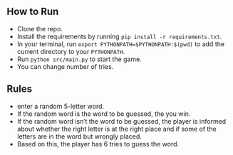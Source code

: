 ## How to Run

- Clone the repo.
- Install the requirements by running `pip install -r requirements.txt`.
- In your terminal, run `export PYTHONPATH=$PYTHONPATH:$(pwd)` to add the current directory to your `PYTHONPATH`.
- Run `python src/main.py` to start the game.
- You can change number of tries.

## Rules

- enter a random 5-letter word.
- If the random word is the word to be guessed, the you win.
- If the random word isn’t the word to be guessed, the player is informed about whether the right letter is at the right place and if some of the letters are in the word but wrongly placed.
- Based on this, the player has 6 tries to guess the word.
